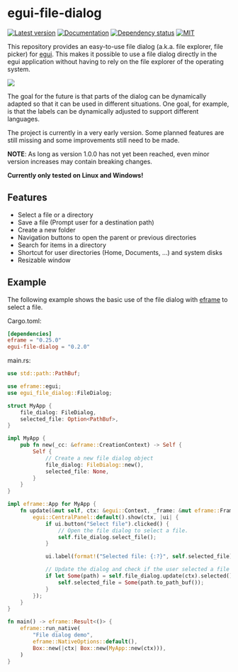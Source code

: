 # egui-file-dialog
[![Latest version](https://img.shields.io/crates/v/egui-file-dialog.svg)](https://crates.io/crates/egui-file-dialog)
[![Documentation](https://img.shields.io/docsrs/egui-file-dialog)](https://docs.rs/egui-file-dialog)
[![Dependency status](https://deps.rs/repo/github/fluxxcode/egui-file-dialog/status.svg)](https://deps.rs/repo/github/fluxxcode/egui-file-dialog)
[![MIT](https://img.shields.io/badge/license-MIT-blue.svg)](https://github.com/fluxxcode/egui-file-dialog/blob/master/LICENSE)

This repository provides an easy-to-use file dialog (a.k.a. file explorer, file picker) for [egui](https://github.com/emilk/egui). This makes it possible to use a file dialog directly in the egui application without having to rely on the file explorer of the operating system.

<img src="doc/img/demo.png">

The goal for the future is that parts of the dialog can be dynamically adapted so that it can be used in different situations. One goal, for example, is that the labels can be dynamically adjusted to support different languages.

The project is currently in a very early version. Some planned features are still missing and some improvements still need to be made.

**NOTE**: As long as version 1.0.0 has not yet been reached, even minor version increases may contain breaking changes.

**Currently only tested on Linux and Windows!**

## Features
- Select a file or a directory
- Save a file (Prompt user for a destination path)
- Create a new folder
- Navigation buttons to open the parent or previous directories
- Search for items in a directory
- Shortcut for user directories (Home, Documents, ...) and system disks
- Resizable window

## Example
The following example shows the basic use of the file dialog with [eframe](https://github.com/emilk/egui/tree/master/crates/eframe) to select a file.

Cargo.toml:
```toml
[dependencies]
eframe = "0.25.0"
egui-file-dialog = "0.2.0"
```

main.rs:
```rust
use std::path::PathBuf;

use eframe::egui;
use egui_file_dialog::FileDialog;

struct MyApp {
    file_dialog: FileDialog,
    selected_file: Option<PathBuf>,
}

impl MyApp {
    pub fn new(_cc: &eframe::CreationContext) -> Self {
        Self {
            // Create a new file dialog object
            file_dialog: FileDialog::new(),
            selected_file: None,
        }
    }
}

impl eframe::App for MyApp {
    fn update(&mut self, ctx: &egui::Context, _frame: &mut eframe::Frame) {
        egui::CentralPanel::default().show(ctx, |ui| {
            if ui.button("Select file").clicked() {
                // Open the file dialog to select a file.
                self.file_dialog.select_file();
            }

            ui.label(format!("Selected file: {:?}", self.selected_file));

            // Update the dialog and check if the user selected a file
            if let Some(path) = self.file_dialog.update(ctx).selected() {
                self.selected_file = Some(path.to_path_buf());
            }
        });
    }
}

fn main() -> eframe::Result<()> {
    eframe::run_native(
        "File dialog demo",
        eframe::NativeOptions::default(),
        Box::new(|ctx| Box::new(MyApp::new(ctx))),
    )
}
```
